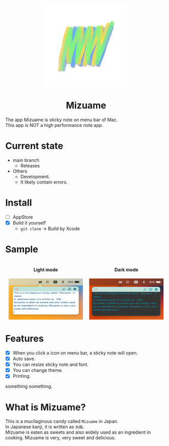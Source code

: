 <div align="center">
  <img src="MizuameLogo.png" alt="Mizuame Logo." width="256" height="256"/>
  <h1>Mizuame</h1>
</div>

The app Mizuame is sticky note on menu bar of Mac.  
This app is NOT a high performance note app.  

# Current state
- main branch
  - Releases
- Others
  - Development.
  - It likely contain errors.

# Install
- [ ] AppStore
- [x] Build it yourself
  - `git clone` -> Build by Xcode

# Sample
<div align="center" style="display: flex;">
  <div style="margin: 0px 10px 0px 10px">
    <h4>Light mode</h4>
    <img src="sample-light.png" alt="Light Mode." width="256" height="128"/>
  </div>
  <div style="margin: 0px 10px 0px 10px">
    <h4>Dark mode</h4>
    <img src="sample-dark.png" alt="Dark Mode." width="256" height="128"/>
  </div>
</div>


# Features
- [x] When you click a icon on menu bar, a sticky note will open.
- [x] Auto save.
- [x] You can resize sticky note and font.
- [x] You can change theme.
- [x] Printing.

something something.

# What is Mizuame?
This is a mucilaginous candy called `Mizuame` in Japan.  
In Japanese kanji, it is written as `水飴`.  
Mizuame is eaten as sweets and also widely used as an ingredient in cooking. Mizuame is very, very sweet and delicious.
